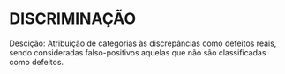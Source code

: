 # DISCRIMINAÇÃO

Descição: Atribuição de categorias às discrepâncias como defeitos reais, sendo consideradas falso-positivos aquelas que não são classificadas como defeitos.


